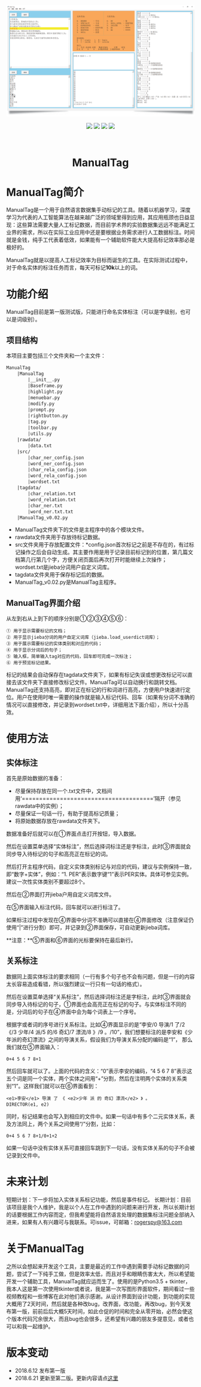 ![](https://github.com/Rogerspy/ManualTag/blob/master/img/p1.png)

<p align="center">
<a href="https://github.com/Rogerspy/ManualTag"><img src="https://img.shields.io/badge/release-v0.02-brightgreen.svg"></a>
<a href="https://github.com/Rogerspy/ManualTag"><img src="https://img.shields.io/badge/Python-v3.5.2-brightgreen.svg"></a>
<a href="https://github.com/Rogerspy/ManualTag"><img src="https://img.shields.io/badge/tkinter-v8.6-brightgreen.svg"></a>
<a href="https://github.com/Rogerspy/ManualTag"><img src="https://img.shields.io/badge/jieba-v0.39-brightgreen.svg"></a>
</p>
<br>

<h1 align="center"> ManualTag </h1>

# ManualTag简介

ManualTag是一个用于自然语言数据集手动标记的工具。随着以机器学习，深度学习为代表的人工智能算法在越来越广泛的领域里得到应用，其应用瓶颈也日益显现：这些算法需要大量人工标记数据，而目前学术界的实验数据集远远不能满足工业界的需求，所以在实际工业应用中还是要根据业务需求进行人工数据标注。时间就是金钱，纯手工代表着低效，如果能有一个辅助软件能大大提高标记效率那必是极好的。

ManualTag就是以提高人工标记效率为目标而诞生的工具。在实际测试过程中，对于命名实体的标注任务而言，每天可标记**10k**以上的词。
    
# 功能介绍

ManualTag目前是第一版测试版，只能进行命名实体标注（可以是字级别，也可以是词级别）。

## 项目结构

本项目主要包括三个文件夹和一个主文件：

    ManualTag
        |ManualTag
            |__init__.py
            |Baseframe.py
            |highlight.py
            |menuebar.py
            |modify.py
            |prompt.py
            |rightbutton.py
            |tag.py
            |toolbar.py
            |utils.py
        |rawdata/
            |data.txt
        |src/
            |char_ner_config.json
            |word_ner_config.json
            |char_rela_config.json
            |word_rela_config.json
            |wordset.txt
        |tagdata/
            |char_relation.txt
            |word_relation.txt
            |char_ner.txt
            |word_ner.txt.txt
        |ManualTag_v0.02.py

- ManualTag文件夹下的文件是主程序中的各个模块文件。
- rawdata文件夹用于存放待标记数据。
- src文件夹用于存放配置文件：\*config.json首次标记之前是不存在的，有过标记操作之后会自动生成。其主要作用是用于记录目前标记到的位置，第几篇文档第几行第几个字，方便关闭页面后再次打开时能继续上次操作；wordset.txt是jieba分词用户自定义词库。
- tagdata文件夹用于保存标记后的数据。
- ManualTag_v0.02.py是ManualTag主程序。

## ManualTag界面介绍

从左到右从上到下的顺序分别是①②③④⑤⑥：

    ① 用于显示需要标记的文档；
    ② 用于显示jieba分词的用户自定义词库（jieba.load_userdict词库）；
    ③ 用于展示需要标记的实体类别和对应的代码；
    ④ 用于显示分词后的句子；
    ⑤ 输入框，简单输入tag对应的代码，回车即可完成一次标注；
    ⑥ 用于预览标记结果。

标记的结果会自动保存在tagdata文件夹下，如果有标记失误或想更改标记可以直接去该文件夹下直接修改标记文件。ManualTag可以自动换行和跳转文档。ManualTag还支持高亮，即对正在标记的行和词进行高亮，方便用户快速进行定位。用户在使用时唯一需要的操作就是输入标记代码、回车（如果有分词不准确的情况可以直接修改，并记录到wordset.txt中，详细用法下面介绍），所以十分高效。

# 使用方法

## 实体标注

首先是原始数据的准备：
- 尽量保持存放在同一个.txt文件中，文档间用‘======================================’隔开（参见rawdata中的实例）；
- 尽量保证一句话一行，有助于提高标记质量；
- 将原始数据存放在rawdata文件夹下。

数据准备好后就可以在①界面点击打开按钮，导入数据。

然后在设置菜单选择“实体标注”，然后选择词标注还是字标注，此时③界面就会同步导入待标记的句子和高亮正在标记的词。

然后打开主程序代码，自定义实体类别标记与对应的代码，建议与实例保持一致，即“数字+实体”，例如：“1. PER”表示数字键“1”表示PER实体。具体可参见实例。建议一次性实体类别不要超过8个。

然后在②界面打开jieba户用自定义词库文件。

在⑤界面输入标注代码，回车就可以进行标注了。

如果标注过程中发现在④界面中分词不准确可以直接在④界面修改（注意保证仍使用“|”进行分割）即可，并记录到②界面保存，可自动更新jieba词库。

**注意：**⑤界面和⑥界面的光标要保持在最后新行。

## 关系标注

数据同上面实体标注的要求相同（一行有多个句子也不会有问题，但是一行的内容太长容易造成看错，所以强烈建议一行只有一句话的格式）。

然后在设置菜单选择“关系标注”，然后选择词标注还是字标注，此时③界面就会同步导入待标记的句子，①界面也会高亮正在标记的句子。与实体标注不同的是，分词后的句子在④界面中会为每个词表上一个序号。

根据字或者词的序号进行关系标注。比如④界面显示的是“李安/0 导演/1 了/2 《/3 少年/4 派/5 的/6 奇幻/7 漂流/8 》/9 。/10”，我们想要标注的是李安和《少年派的奇幻漂流》之间的导演关系，假设我们为导演关系分配的编码是“1”， 那么我们就在⑤界面输入：
```
0+4 5 6 7 8+1
```
然后回车就可以了。上面的代码的含义：“0”表示李安的编码，“4 5 6 7 8”表示这五个词是同一个实体，两个实体之间用“+”分割，然后在注明两个实体的关系类别“1”。这样我们就可以在⑥界面看到：
```
<e1>李安</e1> 导演 了 《 <e2>少年 派 的 奇幻 漂流</e2> 》 。
DIRECTOR(e1, e2)
```
同时，标记结果也会写入到相应的文件中。如果一句话中有多个二元实体关系，表及方法同上，两个关系之间使用“/”分割，比如：
```
0+4 5 6 7 8+1/0+1+2
```
如果一句话中没有实体关系可直接回车跳到下一句话，没有实体关系的句子不会被记录到文件中。

# 未来计划

短期计划：下一步将加入实体关系标记功能，然后是事件标记。
长期计划：目前该项目是我个人维护，我是以个人在工作中遇到的问题来进行开发，所以长期计划的话要根据工作内容而定，但我希望能将自然语言处理的数据集标注问题全部纳入进来，如果有人有兴趣可与我联系。可issue，可邮箱：rogerspy@163.com

# 关于ManualTag

之所以会想起来开发这个工具，主要是最近的工作中遇到需要手动标记数据的问题，尝试了一下纯手工做，但是效率太低，而且对手和眼睛伤害太大，所以希望能开发一个辅助工具，ManualTag就应运而生了。使用的是Python3.5 + tkinter，我本人这是第一次使用tkinter或者说，我是第一次写图形界面软件，期间看过一些视频教程和一些博客在此对他们表示感谢。从设计界面到设计功能，到功能的实现大概用了2天时间，然后就是各种改bug，改界面，改功能，再改bug，到今天发布第一版，前前后后大概5天时间，如此仓促的时间和完全从零开始，必然会使这个版本代码冗余很大，而且bug也会很多，还希望有兴趣的朋友多提意见，或者也可以和我一起维护。

# 版本变动

- 2018.6.12 发布第一版
- 2018.6.21 更新至第二版。更新内容请点[这里](https://github.com/Rogerspy/ManualTag/blob/master/change_logs/2nd_edition.md)
